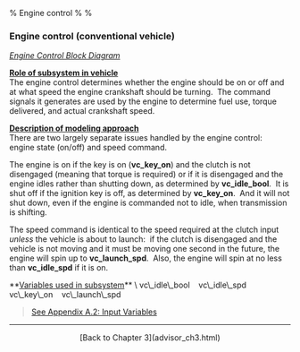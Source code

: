 % Engine control
% 
% 

### Engine control (conventional vehicle)

*[Engine Control Block Diagram](engcntBD.gif)*

**<u>Role of subsystem in vehicle</u>** \
The engine control determines whether the engine should be on or off and
at what speed the engine crankshaft should be turning.  The command
signals it generates are used by the engine to determine fuel use,
torque delivered, and actual crankshaft speed.

**<u>Description of modeling approach</u>** \
There are two largely separate issues handled by the engine control: 
engine state (on/off) and speed command.

The engine is on if the key is on (**vc\_key\_on**) and the clutch is
not disengaged (meaning that torque is required) or if it is disengaged
and the engine idles rather than shutting down, as determined by
**vc\_idle\_bool**.  It is shut off if the ignition key is off, as
determined by **vc\_key\_on**.  And it will not shut down, even if the
engine is commanded not to idle, when transmission is shifting.

The speed command is identical to the speed required at the clutch input
*unless* the vehicle is about to launch:  if the clutch is disengaged
and the vehicle is not moving and it must be moving one second in the
future, the engine will spin up to **vc\_launch\_spd**.  Also, the
engine will spin at no less than **vc\_idle\_spd** if it is on.

<p>
**<u>Variables used in subsystem</u>** \
vc\_idle\_bool    vc\_idle\_spd    vc\_key\_on    vc\_launch\_spd

> [See Appendix A.2: Input
> Variables](advisor_appendices.html#Input%20Vehicle%20Control)

* * * * *

<center>
[Back to Chapter 3](advisor_ch3.html)

</center>
